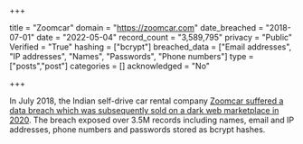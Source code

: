 +++

title = "Zoomcar"
domain = "https://zoomcar.com"
date_breached = "2018-07-01"
date = "2022-05-04"
record_count = "3,589,795"
privacy = "Public"
Verified = "True"
hashing = ["bcrypt"]
breached_data = ["Email addresses", "IP addresses", "Names", "Passwords", "Phone numbers"]
type = ["posts","post"]
categories = []
acknowledged = "No"


+++


In July 2018, the Indian self-drive car rental company <a href="https://tech.economictimes.indiatimes.com/news/internet/data-of-3-5-million-zoomcar-customers-up-for-sale/75896086" target="_blank" rel="noopener">Zoomcar suffered a data breach which was subsequently sold on a dark web marketplace in 2020</a>. The breach exposed over 3.5M records including names, email and IP addresses, phone numbers and passwords stored as bcrypt hashes.

